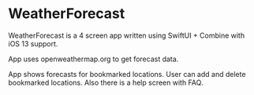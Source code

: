 # WeatherForecast
WeatherForecast is a 4 screen app written using SwiftUI + Combine with iOS 13 support.

App uses openweathermap.org to get forecast data.

App shows forecasts for bookmarked locations.
User can add and delete bookmarked locations.
Also there is a help screen with FAQ.
